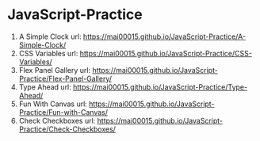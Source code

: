 # JavaScript-Practice
1. A Simple Clock url: https://mai00015.github.io/JavaScript-Practice/A-Simple-Clock/
2. CSS Variables url: https://mai00015.github.io/JavaScript-Practice/CSS-Variables/
3. Flex Panel Gallery url: https://mai00015.github.io/JavaScript-Practice/Flex-Panel-Gallery/
4. Type Ahead url: https://mai00015.github.io/JavaScript-Practice/Type-Ahead/
5. Fun With Canvas url: https://mai00015.github.io/JavaScript-Practice/Fun-with-Canvas/
6. Check Checkboxes url: https://mai00015.github.io/JavaScript-Practice/Check-Checkboxes/
